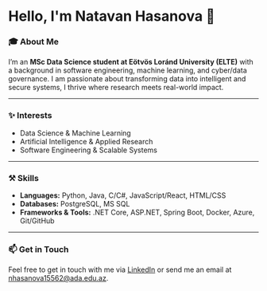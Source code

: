 # Hello, I'm Natavan Hasanova 👋  

### 🎓 About Me  
I’m an **MSc Data Science student at Eötvös Loránd University (ELTE)** with a background in software engineering, machine learning, and cyber/data governance. I am passionate about transforming data into intelligent and secure systems, I thrive where research meets real-world impact.  

<hr>

### ✨ Interests  
- Data Science & Machine Learning  
- Artificial Intelligence & Applied Research  
- Software Engineering & Scalable Systems

<hr>

### ⚒️ Skills  
- **Languages:** Python, Java, C/C#, JavaScript/React, HTML/CSS  
- **Databases:** PostgreSQL, MS SQL  
- **Frameworks & Tools:** .NET Core, ASP.NET, Spring Boot, Docker, Azure, Git/GitHub

<hr>

### 📫 Get in Touch  
Feel free to get in touch with me via [LinkedIn](https://www.linkedin.com/in/hasanovanatavan/) or send me an email at nhasanova15562@ada.edu.az.
